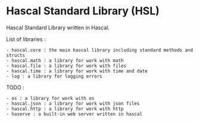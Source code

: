 # Hascal Standard Library (HSL)
Hascal Standard Library written in Hascal. 


List of libraries :
```
- hascal.core : the main hascal library including standard methods and structs
- hascal.math : a library for work with math
- hascal.file : a library for work with files
- hascal.time : a library for work with time and date
- log : a library for logging errors
```

TODO :
```
- os : a library for work with os
- hascal.json : a library for work with json files
- hascal.http : a library for work with http
- haserve : a built-in web server written in hascal
```
